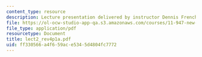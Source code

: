 ```yaml
---
content_type: resource
description: Lecture presentation delivered by instructor Dennis Frenchman.
file: https://ol-ocw-studio-app-qa.s3.amazonaws.com/courses/11-947-new-century-cities-real-estate-digital-technology-and-design-fall-2004/ff330566a4f659ace5345d4804fc7772_lect2_rev4p1a.pdf
file_type: application/pdf
resourcetype: Document
title: lect2_rev4p1a.pdf
uid: ff330566-a4f6-59ac-e534-5d4804fc7772
---
```

